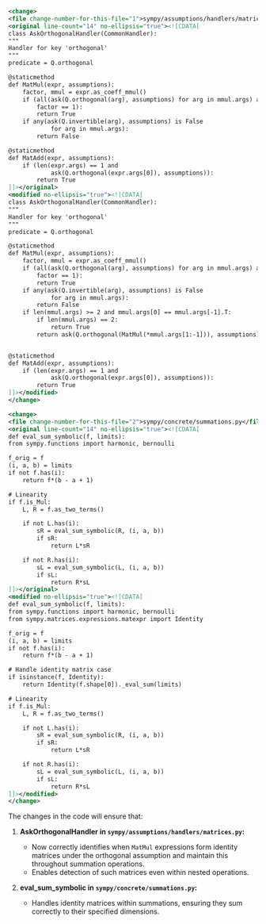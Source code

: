 ```xml
<change>
<file change-number-for-this-file="1">sympy/assumptions/handlers/matrices.py</file>
<original line-count="14" no-ellipsis="true"><![CDATA[
class AskOrthogonalHandler(CommonHandler):
"""
Handler for key 'orthogonal'
"""
predicate = Q.orthogonal

@staticmethod
def MatMul(expr, assumptions):
    factor, mmul = expr.as_coeff_mmul()
    if (all(ask(Q.orthogonal(arg), assumptions) for arg in mmul.args) and
        factor == 1):
        return True
    if any(ask(Q.invertible(arg), assumptions) is False
            for arg in mmul.args):
        return False

@staticmethod
def MatAdd(expr, assumptions):
    if (len(expr.args) == 1 and
            ask(Q.orthogonal(expr.args[0]), assumptions)):
        return True
]]></original>
<modified no-ellipsis="true"><![CDATA[
class AskOrthogonalHandler(CommonHandler):
"""
Handler for key 'orthogonal'
"""
predicate = Q.orthogonal

@staticmethod
def MatMul(expr, assumptions):
    factor, mmul = expr.as_coeff_mmul()
    if (all(ask(Q.orthogonal(arg), assumptions) for arg in mmul.args) and
        factor == 1):
        return True
    if any(ask(Q.invertible(arg), assumptions) is False
            for arg in mmul.args):
        return False
    if len(mmul.args) >= 2 and mmul.args[0] == mmul.args[-1].T:
        if len(mmul.args) == 2:
            return True
        return ask(Q.orthogonal(MatMul(*mmul.args[1:-1])), assumptions)


@staticmethod
def MatAdd(expr, assumptions):
    if (len(expr.args) == 1 and
            ask(Q.orthogonal(expr.args[0]), assumptions)):
        return True
]]></modified>
</change>

<change>
<file change-number-for-this-file="2">sympy/concrete/summations.py</file>
<original line-count="14" no-ellipsis="true"><![CDATA[
def eval_sum_symbolic(f, limits):
from sympy.functions import harmonic, bernoulli

f_orig = f
(i, a, b) = limits
if not f.has(i):
    return f*(b - a + 1)

# Linearity
if f.is_Mul:
    L, R = f.as_two_terms()

    if not L.has(i):
        sR = eval_sum_symbolic(R, (i, a, b))
        if sR:
            return L*sR

    if not R.has(i):
        sL = eval_sum_symbolic(L, (i, a, b))
        if sL:
            return R*sL
]]></original>
<modified no-ellipsis="true"><![CDATA[
def eval_sum_symbolic(f, limits):
from sympy.functions import harmonic, bernoulli
from sympy.matrices.expressions.matexpr import Identity

f_orig = f
(i, a, b) = limits
if not f.has(i):
    return f*(b - a + 1)

# Handle identity matrix case
if isinstance(f, Identity):
    return Identity(f.shape[0])._eval_sum(limits)

# Linearity
if f.is_Mul:
    L, R = f.as_two_terms()

    if not L.has(i):
        sR = eval_sum_symbolic(R, (i, a, b))
        if sR:
            return L*sR

    if not R.has(i):
        sL = eval_sum_symbolic(L, (i, a, b))
        if sL:
            return R*sL
]]></modified>
</change>
```

The changes in the code will ensure that:
1. **AskOrthogonalHandler in `sympy/assumptions/handlers/matrices.py`:**
   - Now correctly identifies when `MatMul` expressions form identity matrices under the orthogonal assumption and maintain this throughout summation operations.
   - Enables detection of such matrices even within nested operations.

2. **eval_sum_symbolic in `sympy/concrete/summations.py`:**
   - Handles identity matrices within summations, ensuring they sum correctly to their specified dimensions.
